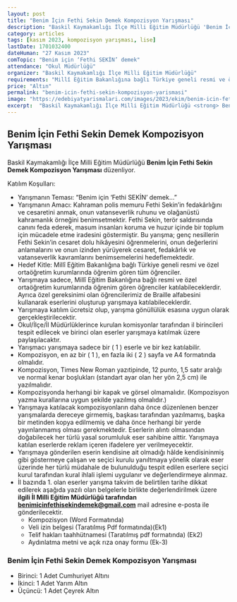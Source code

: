 ```yaml
---
layout: post
title: "Benim İçin Fethi Sekin Demek Kompozisyon Yarışması"
description: "Baskil Kaymakamlığı İlçe Milli Eğitim Müdürlüğü 'Benim İçin Fethi Sekin Demek Kompozisyon Yarışması' düzenliyor."
category: articles
tags: [kasım 2023, kompozisyon yarışması, lise]
lastDate: 1701032400
dateHuman: "27 Kasım 2023"
comTopic: "Benim için ‘Fethi SEKİN’ demek"
attendance: "Okul Müdürlüğü"
organizer: "Baskil Kaymakamlığı İlçe Milli Eğitim Müdürlüğü"
requirements: "Millî Eğitim Bakanlığına bağlı Türkiye geneli resmi ve özel ortaöğretim kurumlarında öğrenim gören tüm öğrenciler katılabilir."
price: "Altın"
permalink: "benim-icin-fethi-sekin-kompozisyon-yarismasi"
image: "https://edebiyatyarismalari.com/images/2023/ekim/benim-icin-fethi-sekin-kompozisyon-yarismasi.jpg"
excerpt:  "Baskil Kaymakamlığı İlçe Milli Eğitim Müdürlüğü <strong> Benim İçin Fethi Sekin Demek Kompozisyon Yarışması </strong> düzenliyor."
---
```


## Benim İçin Fethi Sekin Demek Kompozisyon Yarışması
Baskil Kaymakamlığı İlçe Milli Eğitim Müdürlüğü **Benim İçin Fethi Sekin Demek Kompozisyon Yarışması** düzenliyor.  

Katılım Koşulları:
- Yarışmanın Teması: “Benim için ‘Fethi SEKİN’ demek…”
- Yarışmanın Amacı: Kahraman polis memuru Fethi Sekin’in fedakârlığını ve cesaretini anmak, onun vatanseverlik ruhunu ve olağanüstü kahramanlık örneğini benimsetmektir. Fethi Sekin, terör saldırısında canını feda ederek, masum insanları koruma ve huzur içinde bir toplum için mücadele etme iradesini göstermiştir.
Bu yarışma; genç nesillerin Fethi Sekin’in cesaret dolu hikâyesini öğrenmelerini, onun değerlerini anlamalarını ve onun izinden yürüyerek cesaret, fedakârlık ve vatanseverlik kavramlarını benimsemelerini hedeflemektedir.
- Hedef Kitle: Millî Eğitim Bakanlığına bağlı Türkiye geneli resmi ve özel ortaöğretim kurumlarında öğrenim gören tüm öğrenciler.
- Yarışmaya sadece, Millî Eğitim Bakanlığına bağlı resmi ve özel ortaöğretim kurumlarında öğrenim gören öğrenciler katılabileceklerdir. Ayrıca özel gereksinimi olan öğrencilerimiz de Braille alfabesini kullanarak eserlerini oluşturup yarışmaya katılabileceklerdir.
- Yarışmaya katılım ücretsiz olup, yarışma gönüllülük esasına uygun olarak gerçekleştirilecektir.
- Okul/İlçe/İl Müdürlüklerince kurulan komisyonlar tarafından il birincileri tespit edilecek ve birinci olan eserler yarışmaya katılmak üzere paylaşılacaktır.
- Yarışmacı yarışmaya sadece bir ( 1 ) eserle ve bir kez katılabilir.
- Kompozisyon, en az bir ( 1 ), en fazla iki ( 2 ) sayfa ve A4 formatında olmalıdır.
- Kompozisyon, Times New Roman yazıtipinde, 12 punto, 1,5 satır aralığı ve normal kenar boşlukları (standart ayar olan her yön 2,5 cm) ile yazılmalıdır.
- Kompozisyonda herhangi bir kapak ve görsel olmamalıdır. (Kompozisyon yazma kurallarına uygun şekilde yazılmış olmalıdır.)
- Yarışmaya katılacak kompozisyonların daha önce düzenlenen benzer yarışmalarda dereceye girmemiş, başkası tarafından yazılmamış, başka bir metinden kopya edilmemiş ve daha önce herhangi bir yerde yayınlanmamış olması gerekmektedir.
Eserlerin alıntı olmasından doğabilecek her türlü yasal sorumluluk eser sahibine aittir. Yarışmaya katılan eserlerde reklam içeren ifadelere yer verilmeyecektir.
- Yarışmaya gönderilen eserin kendisine ait olmadığı hâlde kendisininmiş gibi göstermeye çalışan ve seçici kurulu yanıltmaya yönelik olarak eser üzerinde her türlü müdahale de bulunulduğu tespit edilen eserlere seçici kurul tarafından kural ihlali işlemi uygulanır ve değerlendirmeye alınmaz.
- İl bazında 1. olan eserler yarışma takvim de belirtilen tarihe dikkat edilerek aşağıda yazılı olan belgelerle birlikte değerlendirilmek üzere **ilgili İl Milli Eğitim Müdürlüğü tarafından** **benimicinfethisekindemek@gmail.com** mail adresine e-posta ile gönderilecektir.
    - Kompozisyon (Word Formatında)
    - Veli izin belgesi (Taratılmış Pdf formatında)(Ek1)
    - Telif hakları taahhütnamesi (Taratılmış pdf formatında) (Ek2)
    - Aydınlatma metni ve açık rıza onay formu (Ek-3)


### Benim İçin Fethi Sekin Demek Kompozisyon Yarışması
- Birinci: 1 Adet Cumhuriyet Altını
- İkinci: 1 Adet Yarım Altın
- Üçüncü: 1 Adet Çeyrek Altın